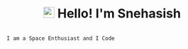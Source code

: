 <h1 style="text-align:center"><img src="https://discord.com/assets/df7ba0f4020ca70048a0226d1dfa73f6.svg" height="25" width="25"> Hello! I'm Snehasish</h1>
<code>
  I am a Space Enthusiast and I Code
</code>
